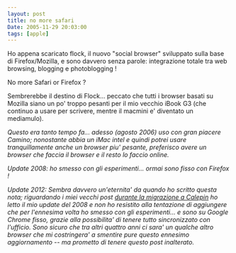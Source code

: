```yaml
---
layout: post
title: no more safari 
Date: 2005-11-29 20:03:00
tags: [apple]
---
```

 

Ho appena scaricato flock, il nuovo "social browser" sviluppato sulla base di Firefox/Mozilla, e sono davvero senza parole: integrazione totale tra web browsing, blogging e photoblogging !  
  
No more Safari or Firefox ?  
  
Sembrerebbe il destino di Flock... peccato che tutti i browser basati su Mozilla siano un po' troppo pesanti per il mio vecchio iBook G3 (che continuo a usare per scrivere, mentre il macmini e' diventato un mediamulo).  
  
_Questo era tanto tempo fa... adesso (agosto 2006) uso con gran piacere Camino; nonostante abbia un iMac intel e quindi potrei usare tranquillamente anche un browser piu' pesante, preferisco avere un browser che faccia il browser e il resto lo faccio online._  
  
_Update 2008: ho smesso con gli esperimenti... ormai sono fisso con Firefox !_

_Update 2012: Sembra davvero un'eternita' da quando ho scritto questa nota; riguardando i miei vecchi post [durante la migrazione a Calepin](http://aadm.github.com/2012-01-23-moving-to-calepin.html) ho letto il mio update del 2008 e non ho resistito alla tentazione di aggiungere che per l'ennesima volta ho smesso con gli esperimenti... e sono su Google Chrome fisso, grazie alla possibilita' di tenere tutto sincronizzato con l'ufficio. Sono sicuro che tra altri quattro anni ci sara' un qualche altro browser che mi costringera' a smentire pure questo ennesimo aggiornamento -- ma prometto di tenere questo post inalterato._
